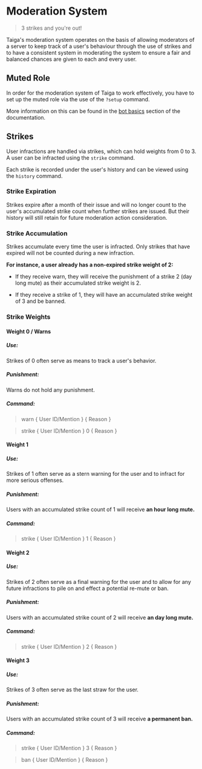 # Moderation System
> 3 strikes and you're out!

Taiga's moderation system operates on the basis of allowing moderators of a server to keep track of a user's behaviour
through the use of strikes and to have a consistent system in moderating the system to ensure a fair and balanced 
chances are given to each and every user.

## Muted Role
In order for the moderation system of Taiga to work effectively, you have to set up the muted role via the use of the 
`?setup` command. 

More information on this can be found in the [bot basics](bot_basics.md?id=muted-role) section of the documentation.

## Strikes
User infractions are handled via strikes, which can hold weights from 0 to 3. A user can be infracted using the 
`strike` command. 

Each strike is recorded under the user's history and can be viewed using the `history` command.

### Strike Expiration
Strikes expire after a month of their issue and will no longer count to the user's accumulated strike count when further 
strikes are issued. But their history will still retain for future moderation action consideration.

### Strike Accumulation
Strikes accumulate every time the user is infracted. Only strikes that have expired will not be counted during a new 
infraction. 

**For instance, a user already has a non-expired strike weight of 2:** 

* If they receive warn, they will receive the punishment of a strike 2 (day long mute) as their accumulated strike weight 
	is 2. 

* If they receive a strike of 1, they will have an accumulated strike weight of 3 and be banned.

### Strike Weights
#### Weight 0 / Warns
##### Use:
Strikes of 0 often serve as means to track a user's behavior.

##### Punishment:
Warns do not hold any punishment.

##### Command:
> warn { User ID/Mention } { Reason }

> strike { User ID/Mention } 0 { Reason }

#### Weight 1
##### Use:
Strikes of 1 often serve as a stern warning for the user and to infract for more serious offenses.

##### Punishment:
Users with an accumulated strike count of 1 will receive **an hour long mute.**

##### Command:
> strike { User ID/Mention } 1 { Reason }

#### Weight 2
##### Use:
Strikes of 2 often serve as a final warning for the user and to allow for any future infractions to pile on and effect a
potential re-mute or ban.

##### Punishment:
Users with an accumulated strike count of 2 will receive **an day long mute.**

##### Command:
> strike { User ID/Mention } 2 { Reason }

#### Weight 3
##### Use:
Strikes of 3 often serve as the last straw for the user.

##### Punishment:
Users with an accumulated strike count of 3 will receive **a permanent ban.**

##### Command:
> strike { User ID/Mention } 3 { Reason }

> ban { User ID/Mention } { Reason }